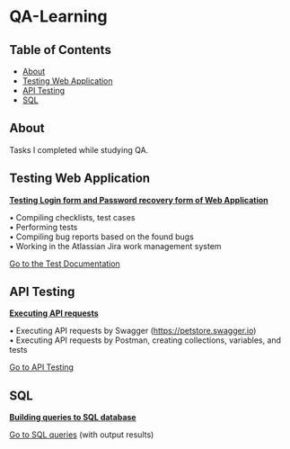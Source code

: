 # QA-Learning <a name="start"></a>

## Table of Contents

- [About](#about)
- [Testing Web Application](#testing_web_app)
- [API Testing](#api)
- [SQL](#sql)


## About <a name="about"></a>

Tasks I completed while studying QA.


## Testing Web Application <a name="testing_web_app"></a>

**<ins>Testing Login form and Password recovery form of Web Application</ins>**  

• Compiling checklists, test cases  
• Performing tests  
• Compiling bug reports based on the found bugs  
• Working in the Atlassian Jira work management system  

[Go to the Test Documentation](https://github.com/mentor-dev/QA-Learning/tree/main/Testing_Web_Application#start)  


## API Testing <a name="api"></a>

**<ins>Executing API requests</ins>**  

• Executing API requests by Swagger (<https://petstore.swagger.io>)  
• Executing API requests by Postman, creating collections, variables, and tests 

[Go to API Testing](https://github.com/mentor-dev/QA-Learning/tree/main/API_Testing#start)


## SQL <a name="sql"></a>

**<ins>Building queries to SQL database</ins>**  

[Go to SQL queries](https://github.com/mentor-dev/QA-Learning/tree/main/SQL#start) (with output results)
